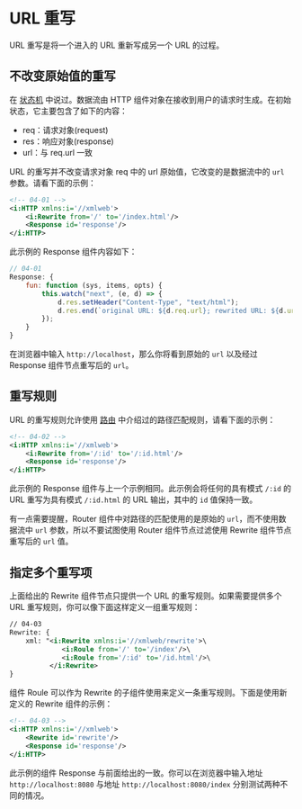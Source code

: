 # URL 重写

URL 重写是将一个进入的 URL 重新写成另一个 URL 的过程。

## 不改变原始值的重写

在 [状态机](/state-machine) 中说过。数据流由 HTTP 组件对象在接收到用户的请求时生成。在初始状态，它主要包含了如下的内容：

- req：请求对象(request)
- res：响应对象(response)
- url：与 req.url 一致

URL 的重写并不改变请求对象 req 中的 url 原始值，它改变的是数据流中的 `url` 参数。请看下面的示例：

```xml
<!-- 04-01 -->
<i:HTTP xmlns:i='//xmlweb'>
    <i:Rewrite from='/' to='/index.html'/>
    <Response id='response'/>
</i:HTTP>
```

此示例的 Response 组件内容如下：

```js
// 04-01
Response: {
    fun: function (sys, items, opts) {
        this.watch("next", (e, d) => {
            d.res.setHeader("Content-Type", "text/html");
            d.res.end(`original URL: ${d.req.url}; rewrited URL: ${d.url}` );
        });
    }
}
```

在浏览器中输入 `http://localhost`，那么你将看到原始的 `url` 以及经过 Response 组件节点重写后的 `url`。

## 重写规则

URL 的重写规则允许使用 [路由](/router) 中介绍过的路径匹配规则，请看下面的示例：

```xml
<!-- 04-02 -->
<i:HTTP xmlns:i='//xmlweb'>
    <i:Rewrite from='/:id' to='/:id.html'/>
    <Response id='response'/>
</i:HTTP>
```

此示例的 Response 组件与上一个示例相同。此示例会将任何的具有模式 `/:id` 的 URL 重写为具有模式 `/:id.html` 的 URL 输出，其中的 `id` 值保持一致。

有一点需要提醒，Router 组件中对路径的匹配使用的是原始的 `url`，而不使用数据流中 `url` 参数，所以不要试图使用 Router 组件节点过滤使用 Rewrite 组件节点重写后的 `url` 值。

## 指定多个重写项

上面给出的 Rewrite 组件节点只提供一个 URL 的重写规则。如果需要提供多个 URL 重写规则，你可以像下面这样定义一组重写规则：

```xml
// 04-03
Rewrite: {
    xml: "<i:Rewrite xmlns:i='//xmlweb/rewrite'>\
             <i:Roule from='/' to='/index'/>\
             <i:Roule from='/:id' to='/id.html'/>\
          </i:Rewrite>
}
```

组件 Roule 可以作为 Rewrite 的子组件使用来定义一条重写规则。下面是使用新定义的 Rewrite 组件的示例：

```xml
<!-- 04-03 -->
<i:HTTP xmlns:i='//xmlweb'>
    <Rewrite id='rewrite'/>
    <Response id='response'/>
</i:HTTP>
```

此示例的组件 Response 与前面给出的一致。你可以在浏览器中输入地址 `http://localhost:8080` 与地址 `http://localhost:8080/index` 分别测试两种不同的情况。